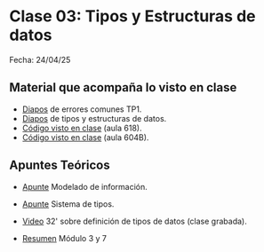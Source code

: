 # Clase 03: Tipos y Estructuras de datos

Fecha: 24/04/25

## Material que acompaña lo visto en clase

* [Diapos](https://docs.google.com/presentation/d/1nKnXXoc1rRftu4cQdNhu2twYe_58NjEs4_zDdi1C7dw/edit?usp=sharing) de errores comunes TP1.
* [Diapos](https://docs.google.com/presentation/d/1U7QEEHtV0qNzdW2IA0mLjXM9pSASDVzIGlQWb3lbnxE/edit?usp=sharing) de tipos y estructuras de datos.
* [Código visto en clase](https://github.com/pdepjm/2025-f-jovits-618/blob/main/src/Library.hs) (aula 618).
* [Código visto en clase](https://github.com/pdepjm/2025-f-estructuras-de-datos-604-b/blob/main/src/Library.hs) (aula 604B).

## Apuntes Teóricos
* [Apunte](https://docs.google.com/document/d/11C2UAbP70dP7sTID-ZxJm_a-5ypKxQUEuZr6GVk5yFI/edit) Modelado de información.
* [Apunte](https://docs.google.com/document/d/1q2o2zCBU2LOfJs3nWG7-r6SaFHCIU5c0M4CJNmqOIO0/edit) Sistema de tipos.
* [Video](https://www.youtube.com/watch?v=-nxoHX45o48&ab_channel=LucasSpigariol) 32' sobre definición de tipos de datos (clase grabada).

* [Resumen](https://drive.google.com/file/d/1TDZL0QJfvI6H7e3ZhXlVL6_AI4DzDAIX/view?usp=sharing) Módulo 3 y 7


